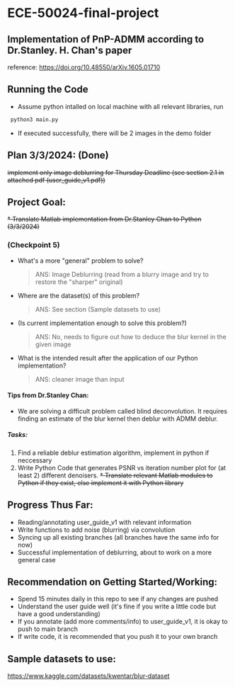 # ECE-50024-final-project 


## Implementation of PnP-ADMM according to Dr.Stanley. H. Chan's paper
reference: https://doi.org/10.48550/arXiv.1605.01710 

## Running the Code
* Assume python intalled on local machine with all relevant libraries, run
```bash
 python3 main.py
```
* If executed successfully, there will be 2 images in the demo folder

## Plan 3/3/2024: (Done)
~~implement only image deblurring for Thursday Deadline (see section 2.1 in attached pdf (user_guide_v1.pdf))~~

## Project Goal:
~~* Translate Matlab implementation from Dr.Stanley Chan to Python (3/3/2024)~~
### (Checkpoint 5)
- What's a more "general" problem to solve?  

    > ANS: Image Deblurring (read from a blurry image and try to restore the "sharper" original)
- Where are the dataset(s) of this problem?  

    > ANS: See section (Sample datasets to use)
- (Is current implementation enough to solve this problem?)  

    > ANS: No, needs to figure out how to deduce the blur kernel in the given image
- What is the intended result after the application of our Python implementation?  

    > ANS: cleaner image than input  
#### Tips from Dr.Stanley Chan: 
* We are solving a difficult problem called blind deconvolution. It requires finding an estimate of the blur kernel then deblur with ADMM deblur. 
##### Tasks:
1. Find a reliable deblur estimation algorithm, implement in python if neccessary
2. Write Python Code that generates PSNR vs iteration number plot for (at least 2) different denoisers.
~~* Translate relevant Matlab modules to Python if they exist, else implement it with Python library~~

## Progress Thus Far:
* Reading/annotating user_guide_v1 with relevant information
* Write functions to add noise (blurring) via convolution
* Syncing up all existing branches (all branches have the same info for now)
* Successful implementation of deblurring, about to work on a more general case

## Recommendation on Getting Started/Working:
* Spend 15 minutes daily in this repo to see if any changes are pushed
* Understand the user guide well (it's fine if you write a little code but have a good understanding)
* If you annotate (add more comments/info) to user_guide_v1, it is okay to push to main branch
* If write code, it is recommended that you push it to your own branch

## Sample datasets to use:
https://www.kaggle.com/datasets/kwentar/blur-dataset
